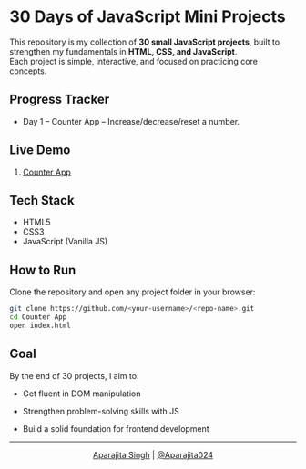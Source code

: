 # 30 Days of JavaScript Mini Projects

This repository is my collection of **30 small JavaScript projects**, built to strengthen my fundamentals in **HTML, CSS, and JavaScript**.  
Each project is simple, interactive, and focused on practicing core concepts.

## Progress Tracker
- Day 1 – Counter App – Increase/decrease/reset a number.

## Live Demo 
1. [Counter App](https://counter-app-aparajita.vercel.app/)

## Tech Stack
- HTML5  
- CSS3  
- JavaScript (Vanilla JS) 

##  How to Run
Clone the repository and open any project folder in your browser:
```bash
git clone https://github.com/<your-username>/<repo-name>.git
cd Counter App
open index.html 
```

## Goal

By the end of 30 projects, I aim to:

- Get fluent in DOM manipulation

- Strengthen problem-solving skills with JS

- Build a solid foundation for frontend development

--- 
<p align="center">
  <a href="https://aparajitaa.vercel.app/">Aparajita Singh</a>
    | 
    <a href="https://github.com/Aparajita024">@Aparajita024</a>
</p> 
